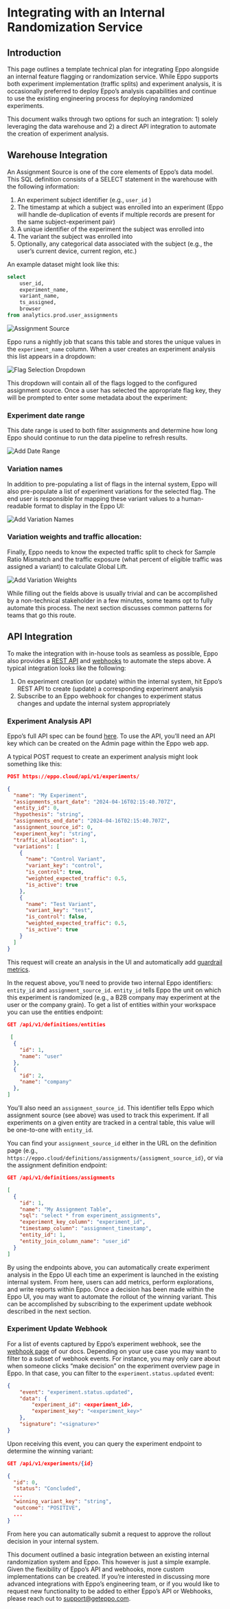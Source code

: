 # Integrating with an Internal Randomization Service

## Introduction

This page outlines a template technical plan for integrating Eppo alongside an internal feature flagging or randomization service. While Eppo supports both experiment implementation (traffic splits) and experiment analysis, it is occasionally preferred to deploy Eppo’s analysis capabilities and continue to use the existing engineering process for deploying randomized experiments.

This document walks through two options for such an integration: 1) solely leveraging the data warehouse and 2) a direct API integration to automate the creation of experiment analysis.

## Warehouse Integration

An Assignment Source is one of the core elements of Eppo’s data model. This SQL definition consists of a SELECT statement in the warehouse with the following information: 

1. An experiment subject identifier (e.g., `user_id` )
2. The timestamp at which a subject was enrolled into an experiment (Eppo will handle de-duplication of events if multiple records are present for the same subject-experiment pair)
3. A unique identifier of the experiment the subject was enrolled into
4. The variant the subject was enrolled into
5. Optionally, any categorical data associated with the subject (e.g., the user’s current device, current region, etc.)

An example dataset might look like this:

```sql
select 
    user_id,
    experiment_name,
    variant_name,
    ts_assigned,
    browser
from analytics.prod.user_assignments
```

![Assignment Source](/img/guides/integrating-with-internal-flags/integrating_internal_flags_1.png)

Eppo runs a nightly job that scans this table and stores the unique values in the `experiment_name` column. When a user creates an experiment analysis this list appears in a dropdown:

![Flag Selection Dropdown](/img/guides/integrating-with-internal-flags/integrating_internal_flags_2.png)

This dropdown will contain all of the flags logged to the configured assignment source. Once a user has selected the appropriate flag key, they will be prompted to enter some metadata about the experiment:

### Experiment date range

This date range is used to both filter assignments and determine how long Eppo should continue to run the data pipeline to refresh results.

![Add Date Range](/img/guides/integrating-with-internal-flags/integrating_internal_flags_3.png)

### Variation names

In addition to pre-populating a list of flags in the internal system, Eppo will also pre-populate a list of experiment variations for the selected flag. The end user is responsible for mapping these variant values to a human-readable format to display in the Eppo UI: 

![Add Variation Names](/img/guides/integrating-with-internal-flags/integrating_internal_flags_4.png)

### Variation weights and traffic allocation:

Finally, Eppo needs to know the expected traffic split to check for Sample Ratio Mismatch and the traffic exposure (what percent of eligible traffic was assigned a variant) to calculate Global Lift.

![Add Variation Weights](/img/guides/integrating-with-internal-flags/integrating_internal_flags_5.png)

While filling out the fields above is usually trivial and can be accomplished by a non-technical stakeholder in a few minutes, some teams opt to fully automate this process. The next section discusses common patterns for teams that go this route.

## API Integration

To make the integration with in-house tools as seamless as possible, Eppo also provides a [REST API](https://eppo.cloud/api/docs#) and [webhooks](/reference/webhook) to automate the steps above. A typical integration looks like the following:

1. On experiment creation (or update) within the internal system, hit Eppo’s REST API to create (update) a corresponding experiment analysis
2. Subscribe to an Eppo webhook for changes to experiment status changes and update the internal system appropriately

### Experiment Analysis API

Eppo’s full API spec can be found [here](https://eppo.cloud/api/docs#). To use the API, you’ll need an API key which can be created on the Admin page within the Eppo web app.

A typical POST request to create an experiment analysis might look something like this:

```json
POST https://eppo.cloud/api/v1/experiments/

{
  "name": "My Experiment",
  "assignments_start_date": "2024-04-16T02:15:40.707Z",
  "entity_id": 0,
  "hypothesis": "string",
  "assignments_end_date": "2024-04-16T02:15:40.707Z",
  "assignment_source_id": 0,
  "experiment_key": "string",
  "traffic_allocation": 1,
  "variations": [
    {
      "name": "Control Variant",
      "variant_key": "control",
      "is_control": true,
      "weighted_expected_traffic": 0.5,
      "is_active": true
    },
    {
      "name": "Test Variant",
      "variant_key": "test",
      "is_control": false,
      "weighted_expected_traffic": 0.5,
      "is_active": true
    }
  ]
}
```

This request will create an analysis in the UI and automatically add [guardrail metrics](/data-management/metrics/guardrails). 

In the request above, you’ll need to provide two internal Eppo identifiers: `entity_id` and `assignment_source_id`. `entity_id` tells Eppo the unit on which this experiment is randomized (e.g., a B2B company may experiment at the user or the company grain). To get a list of entities within your workspace you can use the entities endpoint:

```json
GET /api/v1/definitions/entities
 
 [
  {
    "id": 1,
    "name": "user"
  },
  {
    "id": 2,
    "name": "company"
  },
]
```

You’ll also need an `assignment_source_id`. This identifier tells Eppo which assignment source (see above) was used to track this experiment. If all experiments on a given entity are tracked in a central table, this value will be one-to-one with `entity_id`.

You can find your `assignment_source_id` either in the URL on the definition page (e.g., `https://eppo.cloud/definitions/assignments/{assigment_source_id}`, or via the assignment definition endpoint:

```json
GET /api/v1/definitions/assignments

[
  {
    "id": 1,
    "name": "My Assignment Table",
    "sql": "select * from experiment_assignments",
    "experiment_key_column": "experiment_id",
    "timestamp_column": "assignment_timestamp",
    "entity_id": 1,
    "entity_join_column_name": "user_id"
  }
]
```

By using the endpoints above, you can automatically create experiment analysis in the Eppo UI each time an experiment is launched in the existing internal system. From here, users can add metrics, perform explorations, and write reports within Eppo. Once a decision has been made within the Eppo UI, you may want to automate the rollout of the winning variant. This can be accomplished by subscribing to the experiment update webhook described in the next section.

### Experiment Update Webhook

For a list of events captured by Eppo’s experiment webhook, see the [webhook page](https://docs.geteppo.com/reference/webhook) of our docs. Depending on your use case you may want to filter to a subset of webhook events. For instance, you may only care about when someone clicks “make decision” on the experiment overview page in Eppo. In that case, you can filter to the `experiment.status.updated` event:

```json
{
	"event": "experiment.status.updated",
	"data": {
		"experiment_id": <experiment_id>,
		"experiment_key": "<experiment_key>"
	},
	"signature": "<signature>"
}
```

Upon receiving this event, you can query the experiment endpoint to determine the winning variant:

```json
GET /api/v1/experiments/{id}

{
  "id": 0,
  "status": "Concluded",
  ...
  "winning_variant_key": "string",
  "outcome": "POSITIVE",
  ...
}
```

From here you can automatically submit a request to approve the rollout decision in your internal system.

This document outlined a basic integration between an existing internal randomization system and Eppo. This however is just a simple example. Given the flexibility of Eppo’s API and webhooks, more custom implementations can be created. If you’re interested in discussing more advanced integrations with Eppo’s engineering team, or if you would like to request new functionality to be added to either Eppo’s API or Webhooks, please reach out to support@geteppo.com.